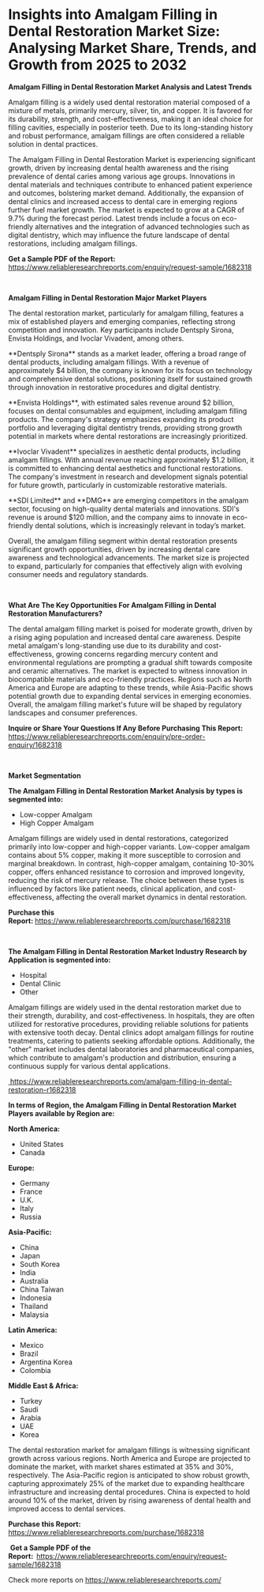 <p><h1>Insights into Amalgam Filling in Dental Restoration Market Size: Analysing Market Share, Trends, and Growth from 2025 to 2032</h1></p><p><strong>Amalgam Filling in Dental Restoration Market Analysis and Latest Trends</strong></p>
<p><p>Amalgam filling is a widely used dental restoration material composed of a mixture of metals, primarily mercury, silver, tin, and copper. It is favored for its durability, strength, and cost-effectiveness, making it an ideal choice for filling cavities, especially in posterior teeth. Due to its long-standing history and robust performance, amalgam fillings are often considered a reliable solution in dental practices.</p><p>The Amalgam Filling in Dental Restoration Market is experiencing significant growth, driven by increasing dental health awareness and the rising prevalence of dental caries among various age groups. Innovations in dental materials and techniques contribute to enhanced patient experience and outcomes, bolstering market demand. Additionally, the expansion of dental clinics and increased access to dental care in emerging regions further fuel market growth. The market is expected to grow at a CAGR of 9.7% during the forecast period. Latest trends include a focus on eco-friendly alternatives and the integration of advanced technologies such as digital dentistry, which may influence the future landscape of dental restorations, including amalgam fillings.</p></p>
<p><strong>Get a Sample PDF of the Report:&nbsp;</strong> <a href="https://www.reliableresearchreports.com/enquiry/request-sample/1682318?utm_campaign=2745&utm_medium=2&utm_source=Github&utm_content=ia&utm_term=24032025&utm_id=amalgam-filling-in-dental-restoration">https://www.reliableresearchreports.com/enquiry/request-sample/1682318</a></p>
<p>&nbsp;</p>
<p><strong>Amalgam Filling in Dental Restoration Major Market Players</strong></p>
<p><p>The dental restoration market, particularly for amalgam filling, features a mix of established players and emerging companies, reflecting strong competition and innovation. Key participants include Dentsply Sirona, Envista Holdings, and Ivoclar Vivadent, among others.</p><p>**Dentsply Sirona** stands as a market leader, offering a broad range of dental products, including amalgam fillings. With a revenue of approximately $4 billion, the company is known for its focus on technology and comprehensive dental solutions, positioning itself for sustained growth through innovation in restorative procedures and digital dentistry.</p><p>**Envista Holdings**, with estimated sales revenue around $2 billion, focuses on dental consumables and equipment, including amalgam filling products. The company's strategy emphasizes expanding its product portfolio and leveraging digital dentistry trends, providing strong growth potential in markets where dental restorations are increasingly prioritized.</p><p>**Ivoclar Vivadent** specializes in aesthetic dental products, including amalgam fillings. With annual revenue reaching approximately $1.2 billion, it is committed to enhancing dental aesthetics and functional restorations. The company's investment in research and development signals potential for future growth, particularly in customizable restorative materials.</p><p>**SDI Limited** and **DMG** are emerging competitors in the amalgam sector, focusing on high-quality dental materials and innovations. SDI's revenue is around $120 million, and the company aims to innovate in eco-friendly dental solutions, which is increasingly relevant in today’s market.</p><p>Overall, the amalgam filling segment within dental restoration presents significant growth opportunities, driven by increasing dental care awareness and technological advancements. The market size is projected to expand, particularly for companies that effectively align with evolving consumer needs and regulatory standards.</p></p>
<p>&nbsp;</p>
<p><strong>What Are The Key Opportunities For Amalgam Filling in Dental Restoration Manufacturers?</strong></p>
<p><p>The dental amalgam filling market is poised for moderate growth, driven by a rising aging population and increased dental care awareness. Despite metal amalgam's long-standing use due to its durability and cost-effectiveness, growing concerns regarding mercury content and environmental regulations are prompting a gradual shift towards composite and ceramic alternatives. The market is expected to witness innovation in biocompatible materials and eco-friendly practices. Regions such as North America and Europe are adapting to these trends, while Asia-Pacific shows potential growth due to expanding dental services in emerging economies. Overall, the amalgam filling market's future will be shaped by regulatory landscapes and consumer preferences.</p></p>
<p><strong>Inquire or Share Your Questions If Any Before Purchasing This Report:</strong> <a href="https://www.reliableresearchreports.com/enquiry/pre-order-enquiry/1682318?utm_campaign=2745&utm_medium=2&utm_source=Github&utm_content=ia&utm_term=24032025&utm_id=amalgam-filling-in-dental-restoration">https://www.reliableresearchreports.com/enquiry/pre-order-enquiry/1682318</a></p>
<p>&nbsp;</p>
<p><strong>Market Segmentation</strong></p>
<p><strong>The Amalgam Filling in Dental Restoration Market Analysis by types is segmented into:</strong></p>
<p><ul><li>Low-copper Amalgam</li><li>High Copper Amalgam</li></ul></p>
<p><p>Amalgam fillings are widely used in dental restorations, categorized primarily into low-copper and high-copper variants. Low-copper amalgam contains about 5% copper, making it more susceptible to corrosion and marginal breakdown. In contrast, high-copper amalgam, containing 10-30% copper, offers enhanced resistance to corrosion and improved longevity, reducing the risk of mercury release. The choice between these types is influenced by factors like patient needs, clinical application, and cost-effectiveness, affecting the overall market dynamics in dental restoration.</p></p>
<p><strong>Purchase this Report:&nbsp;</strong><a href="https://www.reliableresearchreports.com/purchase/1682318?utm_campaign=2745&utm_medium=2&utm_source=Github&utm_content=ia&utm_term=24032025&utm_id=amalgam-filling-in-dental-restoration">https://www.reliableresearchreports.com/purchase/1682318</a></p>
<p>&nbsp;</p>
<p><strong>The Amalgam Filling in Dental Restoration Market Industry Research by Application is segmented into:</strong></p>
<p><ul><li>Hospital</li><li>Dental Clinic</li><li>Other</li></ul></p>
<p><p>Amalgam fillings are widely used in the dental restoration market due to their strength, durability, and cost-effectiveness. In hospitals, they are often utilized for restorative procedures, providing reliable solutions for patients with extensive tooth decay. Dental clinics adopt amalgam fillings for routine treatments, catering to patients seeking affordable options. Additionally, the "other" market includes dental laboratories and pharmaceutical companies, which contribute to amalgam's production and distribution, ensuring a continuous supply for various dental applications.</p></p>
<p><a href="https://www.reliableresearchreports.com/amalgam-filling-in-dental-restoration-r1682318?utm_campaign=2745&utm_medium=2&utm_source=Github&utm_content=ia&utm_term=24032025&utm_id=amalgam-filling-in-dental-restoration">&nbsp;https://www.reliableresearchreports.com/amalgam-filling-in-dental-restoration-r1682318</a></p>
<p><strong>In terms of Region, the Amalgam Filling in Dental Restoration Market Players available by Region are:</strong></p>
<p>
    <p> <strong> North America: </strong>
        <ul>
            <li>United States</li>
            <li>Canada</li>
        </ul>
        </p> 
    <p> <strong> Europe: </strong>
        <ul>
            <li>Germany</li>
            <li>France</li>
            <li>U.K.</li>
            <li>Italy</li>
            <li>Russia</li>
        </ul>
        </p> 
    <p> <strong> Asia-Pacific: </strong>
        <ul>
            <li>China</li>
            <li>Japan</li>
            <li>South Korea</li>
            <li>India</li>
            <li>Australia</li>
            <li>China Taiwan</li>
            <li>Indonesia</li>
            <li>Thailand</li>
            <li>Malaysia</li>
        </ul>
        </p> 
    <p> <strong> Latin America: </strong>
        <ul>
            <li>Mexico</li>
            <li>Brazil</li>
            <li>Argentina Korea</li>
            <li>Colombia</li>
        </ul>
        </p> 
    <p> <strong> Middle East & Africa: </strong>
        <ul>
            <li>Turkey</li>
            <li>Saudi</li>
            <li>Arabia</li>
            <li>UAE</li>
            <li>Korea</li>
        </ul>
    </p>
    </p>
<p><p>The dental restoration market for amalgam fillings is witnessing significant growth across various regions. North America and Europe are projected to dominate the market, with market shares estimated at 35% and 30%, respectively. The Asia-Pacific region is anticipated to show robust growth, capturing approximately 25% of the market due to expanding healthcare infrastructure and increasing dental procedures. China is expected to hold around 10% of the market, driven by rising awareness of dental health and improved access to dental services.</p></p>
<p><strong>Purchase this Report: </strong><a href="https://www.reliableresearchreports.com/purchase/1682318?utm_campaign=2745&utm_medium=2&utm_source=Github&utm_content=ia&utm_term=24032025&utm_id=amalgam-filling-in-dental-restoration">https://www.reliableresearchreports.com/purchase/1682318</a></p>
<p>&nbsp;<strong>Get a Sample PDF of the Report:&nbsp;&nbsp;</strong><a href="https://www.reliableresearchreports.com/enquiry/request-sample/1682318?utm_campaign=2745&utm_medium=2&utm_source=Github&utm_content=ia&utm_term=24032025&utm_id=amalgam-filling-in-dental-restoration">https://www.reliableresearchreports.com/enquiry/request-sample/1682318</a></p>
<p><strong></strong></p>
<p>Check more reports on <a href="https://www.reliableresearchreports.com/?utm_campaign=2745&utm_medium=2&utm_source=Github&utm_content=ia&utm_term=24032025&utm_id=amalgam-filling-in-dental-restoration">https://www.reliableresearchreports.com/</a></p>